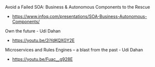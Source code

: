 Avoid a Failed SOA: Business & Autonomous Components to the Rescue
* https://www.infoq.com/presentations/SOA-Business-Autonomous-Components/

Own the future - Udi Dahan
* https://youtu.be/2iYdKQXGY2E

Microservices and Rules Engines – a blast from the past - Udi Dahan
* https://youtu.be/Fuac__g928E
